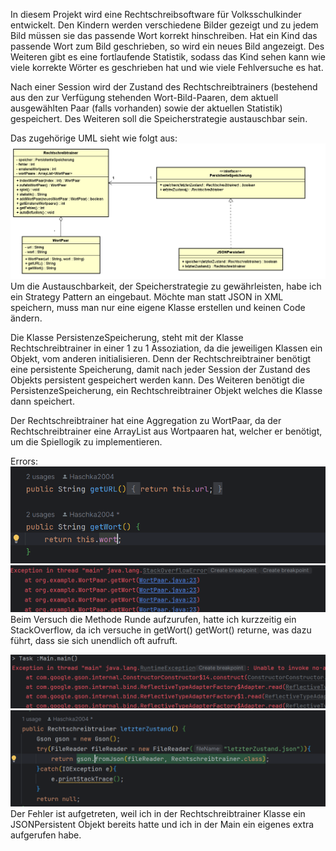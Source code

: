 In diesem Projekt wird eine Rechtschreibsoftware für Volksschulkinder entwickelt.
Den Kindern werden verschiedene Bilder gezeigt und zu jedem Bild müssen sie das passende Wort
korrekt hinschreiben. Hat ein Kind das passende Wort zum Bild geschrieben, so wird ein neues Bild
angezeigt. Des Weiteren gibt es eine fortlaufende Statistik, sodass das Kind sehen kann wie viele korrekte
Wörter es geschrieben hat und wie viele Fehlversuche es hat. 

Nach einer Session wird der Zustand des Rechtschreibtrainers (bestehend aus den zur Verfügung stehenden 
Wort-Bild-Paaren, dem aktuell ausgewählten Paar (falls vorhanden) sowie der aktuellen Statistik) 
gespeichert. Des Weiteren soll die Speicherstrategie austauschbar sein.

Das zugehörige UML sieht wie folgt aus:
![img_5.png](img_5.png)
Um die Austauschbarkeit, der Speicherstrategie zu gewährleisten, habe ich ein Strategy Pattern 
an eingebaut. Möchte man statt JSON in XML speichern, muss man nur eine eigene Klasse erstellen 
und keinen Code ändern. 

Die Klasse PersistenzeSpeicherung, steht mit der Klasse Rechtschreibtrainer in einer 1 zu 1 Assoziation,
da die jeweiligen Klassen ein Objekt, vom anderen initialisieren. Denn der Rechtschreibtrainer benötigt
eine persistente Speicherung, damit nach jeder Session der Zustand des Objekts persistent gespeichert
werden kann. Des Weiteren benötigt die PersistenzeSpeicherung, ein Rechtschreibtrainer Objekt welches die 
Klasse dann speichert. 

Der Rechtschreibtrainer hat eine Aggregation zu WortPaar, da der Rechtschreibtrainer eine ArrayList 
aus Wortpaaren hat, welcher er benötigt, um die Spiellogik zu implementieren. 


Errors:
![img_3.png](img_3.png)
![img_4.png](img_4.png)
Beim Versuch die Methode Runde aufzurufen, hatte ich kurzzeitig ein StackOverflow, da ich versuche
in getWort() getWort() returne, was dazu führt, dass sie sich unendlich oft aufruft.

![img_6.png](img_6.png)
![img_7.png](img_7.png)
Der Fehler ist aufgetreten, weil ich in der Rechtschreibtrainer Klasse ein JSONPersistent Objekt
bereits hatte und ich in der Main ein eigenes extra aufgerufen habe.